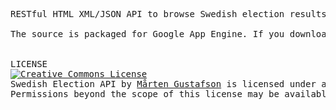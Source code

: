 <pre>
RESTful HTML XML/JSON API to browse Swedish election results

The source is packaged for Google App Engine. If you download it you need to adjust the aplication name inside war/WEB-INF/application.xml


LICENSE
<a rel="license" href="http://creativecommons.org/licenses/by/3.0/"><img alt="Creative Commons License" style="border-width:0" src="http://i.creativecommons.org/l/by/3.0/88x31.png" /></a><br /><span xmlns:dc="http://purl.org/dc/elements/1.1/" property="dc:title">Swedish Election API</span> by <a xmlns:cc="http://creativecommons.org/ns#" href="http://github.com/chids/swedish-election-api" property="cc:attributionName" rel="cc:attributionURL">Mårten Gustafson</a> is licensed under a <a rel="license" href="http://creativecommons.org/licenses/by/3.0/">Creative Commons Attribution 3.0 Unported License</a>.<br />Permissions beyond the scope of this license may be available at <a xmlns:cc="http://creativecommons.org/ns#" href="http://marten.gustafson.pp.se/" rel="cc:morePermissions">http://marten.gustafson.pp.se/</a
</pre>
